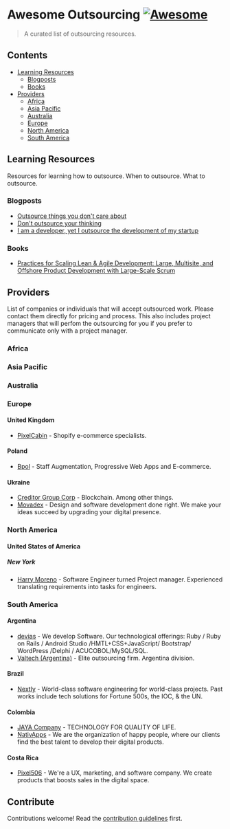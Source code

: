 # Awesome Outsourcing [![Awesome](https://awesome.re/badge.svg)](https://awesome.re)

> A curated list of outsourcing resources.

## Contents

- [Learning Resources](#learning-resources)
  - [Blogposts](#blogposts)
  - [Books](#books)
- [Providers](#providers)
  - [Africa](#africa)
  - [Asia Pacific](#asia-pacific)
  - [Australia](#australia)
  - [Europe](#europe)
  - [North America](#north-america)
  - [South America](#south-america)


## Learning Resources

Resources for learning how to outsource. When to outsource. What to outsource.

### Blogposts
- [Outsource things you don't care about](https://cdixon.org/2012/04/22/outsource-things-you-dont-care-about)
- [Don't outsource your thinking](https://medium.com/@blakeross/don-t-outsource-your-thinking-ad825a9b4653)
- [I am a developer, yet I outsource the development of my startup](http://aymeric.gaurat.net/2011/i-am-a-developer-yet-i-outsource-the-development-of-my-startup/)

### Books
- [Practices for Scaling Lean & Agile Development: Large, Multisite, and Offshore Product Development with Large-Scale Scrum](https://www.oreilly.com/library/view/practices-for-scaling/9780321685117/)


## Providers

List of companies or individuals that will accept outsourced work. Please
contact them directly for pricing and process. This also includes project
managers that will perfom the outsourcing for you if you prefer to communicate
only with a project manager.

### Africa

### Asia Pacific

### Australia

### Europe

#### United Kingdom

- [PixelCabin](https://pixelcabin.io/) - Shopify e-commerce specialists.

#### Poland

- [Bpol](https://bpol.net/) - Staff Augmentation, Progressive Web Apps and E-commerce.

#### Ukraine

- [Creditor Group Corp](http://www.creditor.ai/) - Blockchain. Among other things.
- [Movadex](https://www.movadex.com) - Design and software development done right. We make your ideas succeed by upgrading your digital presence.

### North America
#### United States of America

##### New York

- [Harry Moreno](https://harrymoreno.com) - Software Engineer turned Project manager. Experienced translating requirements into tasks for engineers.

### South America

#### Argentina

- [devias](https://devias.com.ar/EN/) - We develop Software. Our technological offerings: Ruby / Ruby on Rails / Android Studio /HMTL+CSS+JavaScript/ Bootstrap/ WordPress /Delphi / ACUCOBOL/MySQL/SQL.
- [Valtech (Argentina)](https://www.valtech.com/es-ar/about/valtech-argentina/) - Elite outsourcing firm. Argentina division.

#### Brazil

- [Nextly](https://nextly.team) - World-class software engineering for world-class projects. Past works include tech solutions for Fortune 500s, the IOC, & the UN.

#### Colombia

- [JAYA Company](https://www.jayacompany.com) - TECHNOLOGY FOR QUALITY OF LIFE.
- [NativApps](http://www.nativapps.com/) - We are the organization of happy people, where our clients find the best talent to develop their digital products.

#### Costa Rica

- [Pixel506](https://pixel506.com/) - We're a UX, marketing, and software company. We create products that boosts sales in the digital space.

## Contribute

Contributions welcome! Read the [contribution guidelines](contributing.md) first.
